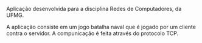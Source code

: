 Aplicação desenvolvida para a disciplina Redes de Computadores, da UFMG. 

A aplicação consiste em um jogo batalha naval que é jogado por um cliente contra o servidor. A compunicação é feita através do protocolo TCP. 
